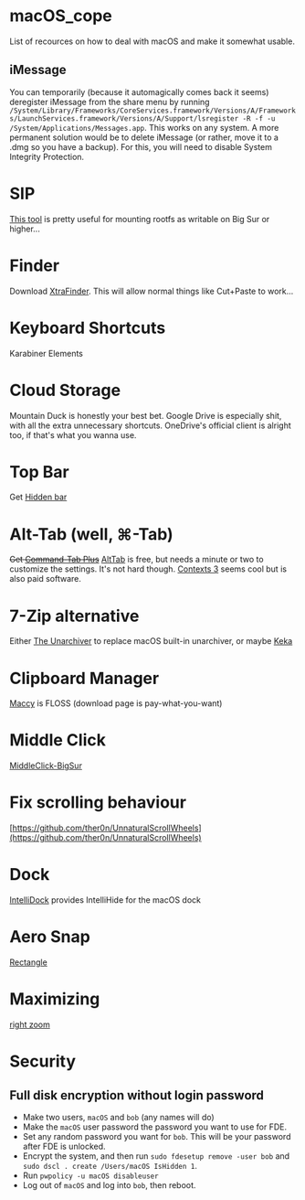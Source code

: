 # macOS_cope
List of recources on how to deal with macOS and make it somewhat usable.

## iMessage
You can temporarily (because it automagically comes back it seems) deregister iMessage from the share menu by running `/System/Library/Frameworks/CoreServices.framework/Versions/A/Frameworks/LaunchServices.framework/Versions/A/Support/lsregister -R -f -u /System/Applications/Messages.app`. This works on any system. A more permanent solution would be to delete iMessage (or rather, move it to a .dmg so you have a backup). For this, you will need to disable System Integrity Protection.

# SIP
[This tool](https://github.com/fxgst/writeable_root) is pretty useful for mounting rootfs as writable on Big Sur or higher...

# Finder
Download [XtraFinder](https://www.trankynam.com/xtrafinder/). This will allow normal things like Cut+Paste to work...

# Keyboard Shortcuts
Karabiner Elements

# Cloud Storage
Mountain Duck is honestly your best bet. Google Drive is especially shit, with all the extra unnecessary shortcuts. 
OneDrive's official client is alright too, if that's what you wanna use.

# Top Bar
Get [Hidden bar](https://github.com/dwarvesf/hidden)

# Alt-Tab (well, ⌘-Tab)
~~Get [Command-Tab Plus](https://noteifyapp.com/command-tab-plus/)~~ [AltTab](https://alt-tab-macos.netlify.app/) is free, but needs a minute or two to customize the settings. It's not hard though. 
[Contexts 3](https://contexts.co/) seems cool but is also paid software.

# 7-Zip alternative
Either [The Unarchiver](https://macpaw.com/the-unarchiver) to replace macOS built-in unarchiver, or maybe [Keka](https://www.keka.io/en/)

# Clipboard Manager
[Maccy](https://maccy.app/) is FLOSS (download page is pay-what-you-want)

# Middle Click
[MiddleClick-BigSur](https://github.com/artginzburg/MiddleClick-BigSur)

# Fix scrolling behaviour
[https://github.com/ther0n/UnnaturalScrollWheels](https://github.com/ther0n/UnnaturalScrollWheels)

# Dock
[IntelliDock](https://mightymac.app/intellidock/) provides IntelliHide for the macOS dock

# Aero Snap
[Rectangle](https://rectangleapp.com/)

# Maximizing
[right zoom](https://download.cnet.com/Right-Zoom/3000-18487_4-10909444.html)


# Security
## Full disk encryption without login password
 - Make two users, `macOS` and `bob` (any names will do)
 - Make the `macOS` user password the password you want to use for FDE.
 - Set any random password you want for `bob`. This will be your password after FDE is unlocked.
 - Encrypt the system, and then run `sudo fdesetup remove -user bob` and `sudo dscl . create /Users/macOS IsHidden 1`.
 - Run `pwpolicy -u macOS disableuser`
 - Log out of `macOS` and log into `bob`, then reboot. 
